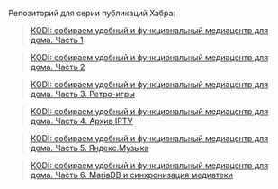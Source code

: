 Репозиторий для серии публикаций Хабра:

>[KODI: собираем удобный и функциональный медиацентр для дома. Часть 1](https://habr.com/ru/post/548640/)

>[KODI: собираем удобный и функциональный медиацентр для дома. Часть 2](https://habr.com/ru/post/548780/)

>[KODI: собираем удобный и функциональный медиацентр для дома. Часть 3. Ретро-игры](https://habr.com/ru/post/549302/)

>[KODI: собираем удобный и функциональный медиацентр для дома. Часть 4. Архив IPTV](https://habr.com/ru/post/549354/)

>[KODI: собираем удобный и функциональный медиацентр для дома. Часть 5. Яндекс.Музыка](https://habr.com/ru/post/551210/)

>[KODI: собираем удобный и функциональный медиацентр для дома. Часть 6. MariaDB и синхронизация медиатеки](https://habr.com/ru/post/551886/)
